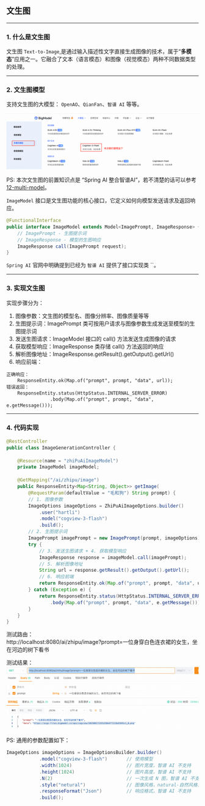 ## 文生图

---

### 1. 什么是文生图

文生图 `Text-to-Image`,是通过输入描述性文字直接生成图像的技术，属于“**多模态**”应用之一。它融合了文本（语言模态）和图像（视觉模态）两种不同数据类型的处理。

---

### 2. 文生图模型

支持文生图的大模型： `OpenAO`、`QianFan`、`智谱 AI` 等等。

![文生图大模型](images/15/text-to-image-model.png)

PS: 本次文生图的前置知识点是 “Spring AI 整合智谱AI”，若不清楚的话可以参考 [12-multi-model](./12-multi-model.MD)。

`ImageModel` 接口是文生图功能的核心接口，它定义如何向模型发送请求及返回响应。

```java
@FunctionalInterface
public interface ImageModel extends Model<ImagePrompt, ImageResponse> {
    // ImagePrompt - 生图提示词
    // ImageResponse - 模型的生图响应 
    ImageResponse call(ImagePrompt request);
}
```

`Spring AI` 官网中明确提到已经为 `智谱 AI` 提供了接口实现类 ``。

---

### 3. 实现文生图

实现步骤分为：

1. 图像参数：文生图的模型名、图像分辨率、图像质量等等
2. 生图提示词：ImagePrompt 类可按用户请求与图像参数生成发送至模型的生图提示词
3. 发送生图请求：ImageModel 接口的 call() 方法发送生成图像的请求
4. 获取模型响应：ImageResponse 类存储 call() 方法返回的响应
5. 解析图像地址：ImageResponse.getResult().getOutput().getUrl()
6. 响应前端：  
```
正确响应：
    ResponseEntity.ok(Map.of("prompt", prompt, "data", url));
错误返回：
    ResponseEntity.status(HttpStatus.INTERNAL_SERVER_ERROR)
                .body(Map.of("prompt", prompt, "data", e.getMessage()));
```

---

### 4. 代码实现

```java
@RestController
public class ImageGenerationController {

    @Resource(name = "zhiPuAiImageModel")
    private ImageModel imageModel;

    @GetMapping("/ai/zhipu/image")
    public ResponseEntity<Map<String, Object>> getImage(
        @RequestParam(defaultValue = "毛和狗") String prompt) {
        // 1. 图像参数
        ImageOptions imageOptions = ZhiPuAiImageOptions.builder()
            .user("hartli")
            .model("cogview-3-flash")
            .build();
        // 2. 生图提示词
        ImagePrompt imagePrompt = new ImagePrompt(prompt, imageOptions);
        try {
            // 3. 发送生图请求 + 4. 获取模型响应
            ImageResponse response = imageModel.call(imagePrompt);
            // 5. 解析图像地址
            String url = response.getResult().getOutput().getUrl();
            // 6. 响应前端
            return ResponseEntity.ok(Map.of("prompt", prompt, "data", url));
        } catch (Exception e) {
            return ResponseEntity.status(HttpStatus.INTERNAL_SERVER_ERROR)
                .body(Map.of("prompt", prompt, "data", e.getMessage()));
        }
    }
}
```

测试路由：<br/>
http://localhost:8080/ai/zhipu/image?prompt=一位身穿白色连衣裙的女生，坐在河边的树下看书

测试结果：
![img.png](images/15/first-result.png)

PS:  通用的参数配置如下：

```java
ImageOptions imageOptions = ImageOptionsBuilder.builder()
            .model("cogview-3-flash")       // 使用模型
            .width(1024)                    // 图片宽度，智谱 AI 不支持
            .height(1024)                   // 图片高度，智谱 AI 不支持
            .N(2)                           // 一次生成 N 图，智谱 AI 不支持
            .style("netural")               // 图像风格，natural-自然风格，vivid-鲜艳风格，智谱 AI 不支持
            .responseFormat("Json")         // 响应格式，智谱 AI 不支持
            .build();
```